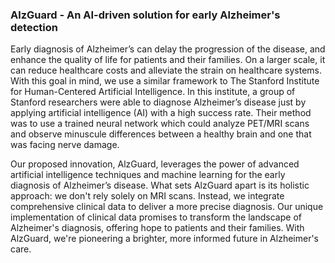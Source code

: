 ### AlzGuard - An AI-driven solution for early Alzheimer's detection
Early diagnosis of Alzheimer’s can delay the progression of the disease, and enhance the quality of life for patients and their families. On a larger scale, it can reduce healthcare costs and alleviate the strain on healthcare systems. With this goal in mind, we use a similar framework to The Stanford Institute for Human-Centered Artificial Intelligence. In this institute, a group of Stanford researchers were able to diagnose Alzheimer’s disease just by applying artificial intelligence (AI) with a high success rate. Their method was to use a trained neural network which could analyze PET/MRI scans and observe minuscule differences between a healthy brain and one that was facing nerve damage.

Our proposed innovation, AlzGuard, leverages the power of advanced artificial intelligence techniques and machine learning for the early diagnosis of Alzheimer’s disease. What sets AlzGuard apart is its holistic approach: we don't rely solely on MRI scans. Instead, we integrate comprehensive clinical data to deliver a more precise diagnosis. Our unique implementation of clinical data promises to transform the landscape of Alzheimer's diagnosis, offering hope to patients and their families. With AlzGuard, we're pioneering a brighter, more informed future in Alzheimer's care.
